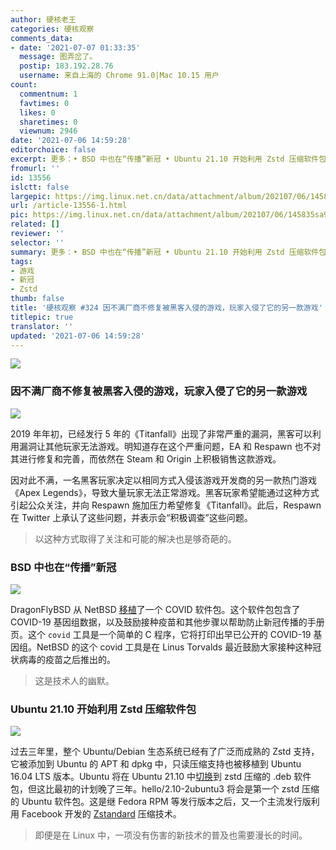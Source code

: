 ```yaml
---
author: 硬核老王
categories: 硬核观察
comments_data:
- date: '2021-07-07 01:33:35'
  message: 图弄岔了。
  postip: 183.192.28.76
  username: 来自上海的 Chrome 91.0|Mac 10.15 用户
count:
  commentnum: 1
  favtimes: 0
  likes: 0
  sharetimes: 0
  viewnum: 2946
date: '2021-07-06 14:59:28'
editorchoice: false
excerpt: 更多：• BSD 中也在“传播”新冠 • Ubuntu 21.10 开始利用 Zstd 压缩软件包
fromurl: ''
id: 13556
islctt: false
largepic: https://img.linux.net.cn/data/attachment/album/202107/06/145835sa9cdnrx1hnxntt3.jpg
url: /article-13556-1.html
pic: https://img.linux.net.cn/data/attachment/album/202107/06/145835sa9cdnrx1hnxntt3.jpg.thumb.jpg
related: []
reviewer: ''
selector: ''
summary: 更多：• BSD 中也在“传播”新冠 • Ubuntu 21.10 开始利用 Zstd 压缩软件包
tags:
- 游戏
- 新冠
- Zstd
thumb: false
title: '硬核观察 #324 因不满厂商不修复被黑客入侵的游戏，玩家入侵了它的另一款游戏'
titlepic: true
translator: ''
updated: '2021-07-06 14:59:28'
---
```


![](https://img.linux.net.cn/data/attachment/album/202107/06/145835sa9cdnrx1hnxntt3.jpg)


### 因不满厂商不修复被黑客入侵的游戏，玩家入侵了它的另一款游戏


![](https://img.linux.net.cn/data/attachment/album/202107/06/145843ifr8vu0xzhgzmguv.jpg)


2019 年年初，已经发行 5 年的《Titanfall》出现了非常严重的漏洞，黑客可以利用漏洞让其他玩家无法游戏。明知道存在这个严重问题，EA 和 Respawn 也不对其进行修复和完善，而依然在 Steam 和 Origin 上积极销售这款游戏。


因对此不满，一名黑客玩家决定以相同方式入侵该游戏开发商的另一款热门游戏《Apex Legends》，导致大量玩家无法正常游戏。黑客玩家希望能通过这种方式引起公众关注，并向 Respawn 施加压力希望修复《Titanfall》。此后，Respawn 在 Twitter 上承认了这些问题，并表示会“积极调查”这些问题。



> 
> 以这种方式取得了关注和可能的解决也是够奇葩的。
> 
> 
> 


### BSD 中也在“传播”新冠


![](https://img.linux.net.cn/data/attachment/album/202107/06/145901x979ycyy64cbcz6y.jpg)


DragonFlyBSD 从 NetBSD [移植](https://www.phoronix.com/scan.php?page=news_item&px=DragonFlyBSD-COVID)了一个 COVID 软件包。这个软件包包含了 COVID-19 基因组数据，以及鼓励接种疫苗和其他步骤以帮助防止新冠传播的手册页。这个 `covid` 工具是一个简单的 C 程序，它将打印出早已公开的 COVID-19 基因组。NetBSD 的这个 covid 工具是在 Linus Torvalds 最近鼓励大家接种这种冠状病毒的疫苗之后推出的。



> 
> 这是技术人的幽默。
> 
> 
> 


### Ubuntu 21.10 开始利用 Zstd 压缩软件包


![](https://img.linux.net.cn/data/attachment/album/202107/06/145914g4i57h455ee54py0.jpg)


过去三年里，整个 Ubuntu/Debian 生态系统已经有了广泛而成熟的 Zstd 支持，它被添加到 Ubuntu 的 APT 和 dpkg 中，只读压缩支持也被移植到 Ubuntu 16.04 LTS 版本。Ubuntu 将在 Ubuntu 21.10 中[切换](https://balintreczey.hu/blog/hello-zstd-compressed-debs-in-ubuntu/)到 zstd 压缩的 .deb 软件包，但这比最初的计划晚了三年。hello/2.10-2ubuntu3 将会是第一个 zstd 压缩的 Ubuntu 软件包。这是继 Fedora RPM 等发行版本之后，又一个主流发行版利用 Facebook 开发的 [Zstandard](https://engineering.fb.com/2018/12/19/core-data/zstandard/) 压缩技术。



> 
> 即便是在 Linux 中，一项没有伤害的新技术的普及也需要漫长的时间。
> 
> 
>